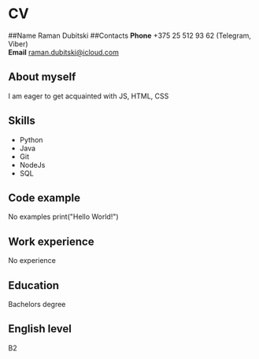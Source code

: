 # CV
##Name
Raman Dubitski
##Contacts
**Phone** +375 25 512 93 62 (Telegram, Viber) <br>
**Email** raman.dubitski@icloud.com
## About myself
I am eager to get acquainted with JS, HTML, CSS
## Skills
* Python
* Java
* Git
* NodeJs
* SQL
## Code example
No examples
print("Hello World!")
## Work experience
No experience
## Education
Bachelors degree
## English level
B2